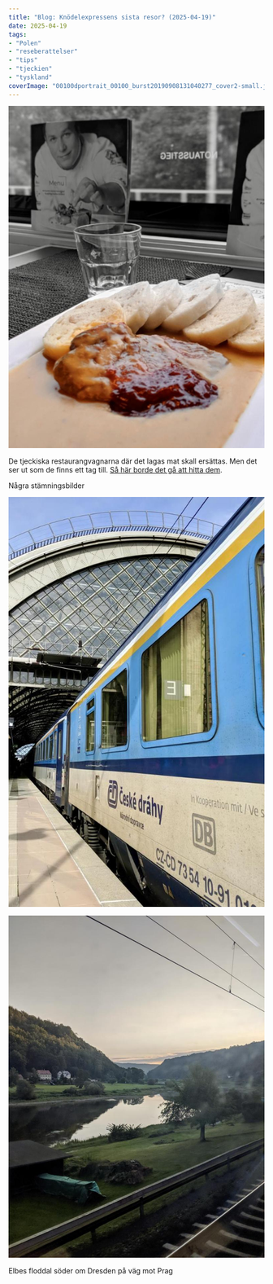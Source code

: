 ```yaml
---
title: "Blog: Knödelexpressens sista resor? (2025-04-19)"
date: 2025-04-19
tags:
- "Polen"
- "reseberattelser"
- "tips"
- "tjeckien"
- "tyskland"
coverImage: "00100dportrait_00100_burst20190908131040277_cover2-small.jpg"
---
```


![](images/knodelexpressens-sista-resor_1.jpg?w=768)

De tjeckiska restaurangvagnarna där det lagas mat skall ersättas. Men det ser ut som de finns ett tag till. [Så här borde det gå att hitta dem](https://www.trainfo.eu/knodelexpress/).

Några stämningsbilder

![](images/knodelexpressens-sista-resor_4.jpg?w=640)

![](images/knodelexpressens-sista-resor_3.jpg?w=768)

<figcaption>

Elbes floddal söder om Dresden på väg mot Prag

</figcaption>
